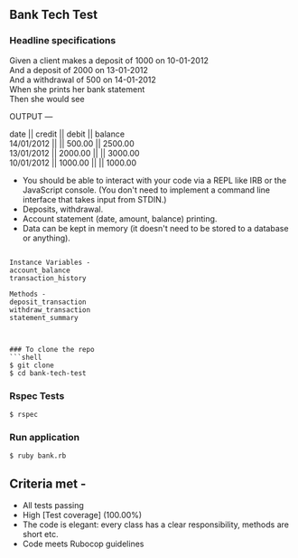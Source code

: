 ## Bank Tech Test
### Headline specifications

Given a client makes a deposit of 1000 on 10-01-2012 \
And a deposit of 2000 on 13-01-2012 \
And a withdrawal of 500 on 14-01-2012 \
When she prints her bank statement\
Then she would see

OUTPUT —

date || credit || debit || balance\
14/01/2012 || || 500.00 || 2500.00\
13/01/2012 || 2000.00 || || 3000.00\
10/01/2012 || 1000.00 || || 1000.00


* You should be able to interact with your code via a REPL like IRB or the JavaScript console. (You don't need to implement a command line interface that takes input from STDIN.)
* Deposits, withdrawal.
* Account statement (date, amount, balance) printing.
* Data can be kept in memory (it doesn't need to be stored to a database or anything).


```Class - Bank

Instance Variables -
account_balance
transaction_history

Methods -
deposit_transaction
withdraw_transaction
statement_summary



### To clone the repo
```shell
$ git clone 
$ cd bank-tech-test
```
### Rspec Tests
```shell
$ rspec
```
### Run application
```REPL
$ ruby bank.rb
```

Criteria met -
-----
* All tests passing
* High [Test coverage] (100.00%)
* The code is elegant: every class has a clear responsibility, methods are short etc. 
* Code meets Rubocop guidelines